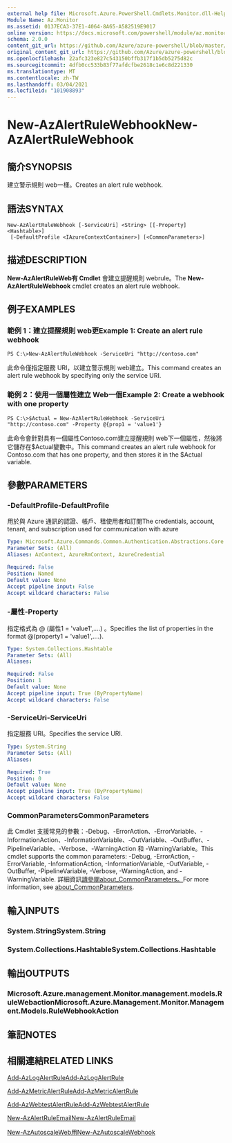 ```yaml
---
external help file: Microsoft.Azure.PowerShell.Cmdlets.Monitor.dll-Help.xml
Module Name: Az.Monitor
ms.assetid: 0137ECA3-37E1-4064-8A65-A582519E9017
online version: https://docs.microsoft.com/powershell/module/az.monitor/new-azalertrulewebhook
schema: 2.0.0
content_git_url: https://github.com/Azure/azure-powershell/blob/master/src/Monitor/Monitor/help/New-AzAlertRuleWebhook.md
original_content_git_url: https://github.com/Azure/azure-powershell/blob/master/src/Monitor/Monitor/help/New-AzAlertRuleWebhook.md
ms.openlocfilehash: 22afc323e827c543150bffb317f1b5db5275d82c
ms.sourcegitcommit: 4dfb0cc533b83f77afdcfbe2618c1e6c8d221330
ms.translationtype: MT
ms.contentlocale: zh-TW
ms.lasthandoff: 03/04/2021
ms.locfileid: "101908893"
---
```

# <span data-ttu-id="791cc-101">New-AzAlertRuleWebhook</span><span class="sxs-lookup"><span data-stu-id="791cc-101">New-AzAlertRuleWebhook</span></span>

## <span data-ttu-id="791cc-102">簡介</span><span class="sxs-lookup"><span data-stu-id="791cc-102">SYNOPSIS</span></span>
<span data-ttu-id="791cc-103">建立警示規則 web一樣。</span><span class="sxs-lookup"><span data-stu-id="791cc-103">Creates an alert rule webhook.</span></span>

## <span data-ttu-id="791cc-104">語法</span><span class="sxs-lookup"><span data-stu-id="791cc-104">SYNTAX</span></span>

```
New-AzAlertRuleWebhook [-ServiceUri] <String> [[-Property] <Hashtable>]
 [-DefaultProfile <IAzureContextContainer>] [<CommonParameters>]
```

## <span data-ttu-id="791cc-105">描述</span><span class="sxs-lookup"><span data-stu-id="791cc-105">DESCRIPTION</span></span>
<span data-ttu-id="791cc-106">**New-AzAlertRuleWeb有 Cmdlet** 會建立提醒規則 webrule。</span><span class="sxs-lookup"><span data-stu-id="791cc-106">The **New-AzAlertRuleWebhook** cmdlet creates an alert rule webhook.</span></span>

## <span data-ttu-id="791cc-107">例子</span><span class="sxs-lookup"><span data-stu-id="791cc-107">EXAMPLES</span></span>

### <span data-ttu-id="791cc-108">範例 1：建立提醒規則 web更</span><span class="sxs-lookup"><span data-stu-id="791cc-108">Example 1: Create an alert rule webhook</span></span>
```
PS C:\>New-AzAlertRuleWebhook -ServiceUri "http://contoso.com"
```

<span data-ttu-id="791cc-109">此命令僅指定服務 URI，以建立警示規則 web建立。</span><span class="sxs-lookup"><span data-stu-id="791cc-109">This command creates an alert rule webhook by specifying only the service URI.</span></span>

### <span data-ttu-id="791cc-110">範例 2：使用一個屬性建立 Web一個</span><span class="sxs-lookup"><span data-stu-id="791cc-110">Example 2: Create a webhook with one property</span></span>
```
PS C:\>$Actual = New-AzAlertRuleWebhook -ServiceUri "http://contoso.com" -Property @{prop1 = 'value1'}
```

<span data-ttu-id="791cc-111">此命令會針對具有一個屬性Contoso.com建立提醒規則 web下一個屬性，然後將它儲存在$Actual變數中。</span><span class="sxs-lookup"><span data-stu-id="791cc-111">This command creates an alert rule webhook for Contoso.com that has one property, and then stores it in the $Actual variable.</span></span>

## <span data-ttu-id="791cc-112">參數</span><span class="sxs-lookup"><span data-stu-id="791cc-112">PARAMETERS</span></span>

### <span data-ttu-id="791cc-113">-DefaultProfile</span><span class="sxs-lookup"><span data-stu-id="791cc-113">-DefaultProfile</span></span>
<span data-ttu-id="791cc-114">用於與 Azure 通訊的認證、帳戶、租使用者和訂閱</span><span class="sxs-lookup"><span data-stu-id="791cc-114">The credentials, account, tenant, and subscription used for communication with azure</span></span>

```yaml
Type: Microsoft.Azure.Commands.Common.Authentication.Abstractions.Core.IAzureContextContainer
Parameter Sets: (All)
Aliases: AzContext, AzureRmContext, AzureCredential

Required: False
Position: Named
Default value: None
Accept pipeline input: False
Accept wildcard characters: False
```

### <span data-ttu-id="791cc-115">-屬性</span><span class="sxs-lookup"><span data-stu-id="791cc-115">-Property</span></span>
<span data-ttu-id="791cc-116">指定格式為 @ (屬性1 = 'value1',....) 。</span><span class="sxs-lookup"><span data-stu-id="791cc-116">Specifies the list of properties in the format @(property1 = 'value1',....).</span></span>

```yaml
Type: System.Collections.Hashtable
Parameter Sets: (All)
Aliases:

Required: False
Position: 1
Default value: None
Accept pipeline input: True (ByPropertyName)
Accept wildcard characters: False
```

### <span data-ttu-id="791cc-117">-ServiceUri</span><span class="sxs-lookup"><span data-stu-id="791cc-117">-ServiceUri</span></span>
<span data-ttu-id="791cc-118">指定服務 URI。</span><span class="sxs-lookup"><span data-stu-id="791cc-118">Specifies the service URI.</span></span>

```yaml
Type: System.String
Parameter Sets: (All)
Aliases:

Required: True
Position: 0
Default value: None
Accept pipeline input: True (ByPropertyName)
Accept wildcard characters: False
```

### <span data-ttu-id="791cc-119">CommonParameters</span><span class="sxs-lookup"><span data-stu-id="791cc-119">CommonParameters</span></span>
<span data-ttu-id="791cc-120">此 Cmdlet 支援常見的參數：-Debug、-ErrorAction、-ErrorVariable、-InformationAction、-InformationVariable、-OutVariable、-OutBuffer、-PipelineVariable、-Verbose、-WarningAction 和 -WarningVariable。</span><span class="sxs-lookup"><span data-stu-id="791cc-120">This cmdlet supports the common parameters: -Debug, -ErrorAction, -ErrorVariable, -InformationAction, -InformationVariable, -OutVariable, -OutBuffer, -PipelineVariable, -Verbose, -WarningAction, and -WarningVariable.</span></span> <span data-ttu-id="791cc-121">詳細資訊[請參閱about_CommonParameters。](http://go.microsoft.com/fwlink/?LinkID=113216)</span><span class="sxs-lookup"><span data-stu-id="791cc-121">For more information, see [about_CommonParameters](http://go.microsoft.com/fwlink/?LinkID=113216).</span></span>

## <span data-ttu-id="791cc-122">輸入</span><span class="sxs-lookup"><span data-stu-id="791cc-122">INPUTS</span></span>

### <span data-ttu-id="791cc-123">System.String</span><span class="sxs-lookup"><span data-stu-id="791cc-123">System.String</span></span>

### <span data-ttu-id="791cc-124">System.Collections.Hashtable</span><span class="sxs-lookup"><span data-stu-id="791cc-124">System.Collections.Hashtable</span></span>

## <span data-ttu-id="791cc-125">輸出</span><span class="sxs-lookup"><span data-stu-id="791cc-125">OUTPUTS</span></span>

### <span data-ttu-id="791cc-126">Microsoft.Azure.management.Monitor.management.models.RuleWebaction</span><span class="sxs-lookup"><span data-stu-id="791cc-126">Microsoft.Azure.Management.Monitor.Management.Models.RuleWebhookAction</span></span>

## <span data-ttu-id="791cc-127">筆記</span><span class="sxs-lookup"><span data-stu-id="791cc-127">NOTES</span></span>

## <span data-ttu-id="791cc-128">相關連結</span><span class="sxs-lookup"><span data-stu-id="791cc-128">RELATED LINKS</span></span>

[<span data-ttu-id="791cc-129">Add-AzLogAlertRule</span><span class="sxs-lookup"><span data-stu-id="791cc-129">Add-AzLogAlertRule</span></span>](./Add-AzLogAlertRule.md)

[<span data-ttu-id="791cc-130">Add-AzMetricAlertRule</span><span class="sxs-lookup"><span data-stu-id="791cc-130">Add-AzMetricAlertRule</span></span>](./Add-AzMetricAlertRule.md)

[<span data-ttu-id="791cc-131">Add-AzWebtestAlertRule</span><span class="sxs-lookup"><span data-stu-id="791cc-131">Add-AzWebtestAlertRule</span></span>](./Add-AzWebtestAlertRule.md)

[<span data-ttu-id="791cc-132">New-AzAlertRuleEmail</span><span class="sxs-lookup"><span data-stu-id="791cc-132">New-AzAlertRuleEmail</span></span>](./New-AzAlertRuleEmail.md)

[<span data-ttu-id="791cc-133">New-AzAutoscaleWeb用</span><span class="sxs-lookup"><span data-stu-id="791cc-133">New-AzAutoscaleWebhook</span></span>](./New-AzAutoscaleWebhook.md)


